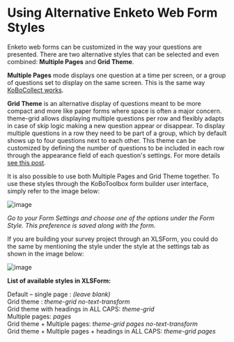# Using Alternative Enketo Web Form Styles

Enketo web forms can be customized in the way your questions are presented. There are two alternative styles that can be selected and even combined: **Multiple Pages** and **Grid Theme**.
 
**Multiple Pages** mode displays one question at a time per screen, or a group of questions set to display on the same screen. This is the same way [KoBoCollect works](group_repeat.html).
 
**Grid Theme** is an alternative display of questions meant to be more compact and more like paper forms where space is often a major concern. theme-grid allows displaying multiple questions per row and flexibly adapts in case of skip logic making a new question appear or disappear. To display multiple questions in a row they need to be part of a group, which by default shows up to four questions next to each other. This theme can be customized by defining the number of questions to be included in each row through the appearance field of each question's settings. For more details [see this post](https://blog.enketo.org/gorgeous-grid).
 
It is also possible to use both Multiple Pages and Grid Theme together. To use these styles through the KoBoToolbox form builder user interface, simply refer to the image below:

![image](/images/alternative_enketo/multiple_grid.jpg)

_Go to your Form Settings and choose one of the options under the Form Style. This preference is saved along with the form._

If you are building your survey project through an XLSForm, you could do the same by mentioning the style under the style at the settings tab as shown in the image below:

![image](/images/alternative_enketo/xls.png)

**List of available styles in XLSForm:**

Default – single page : _(leave blank)_  
Grid theme : _theme-grid no-text-transform_  
Grid theme with headings in ALL CAPS: _theme-grid_  
Multiple pages: _pages_  
Grid theme + Multiple pages: _theme-grid pages no-text-transform_  
Grid theme + Multiple pages + headings in ALL CAPS: _theme-grid pages_

